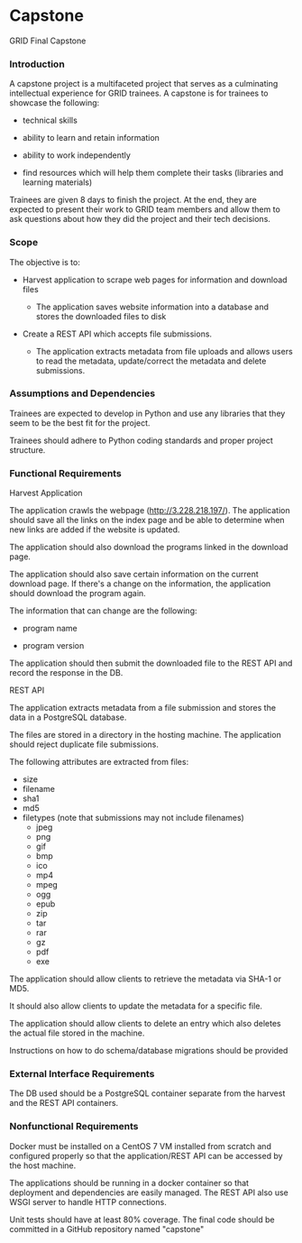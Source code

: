 # Capstone
GRID Final Capstone

### Introduction
A capstone project is a multifaceted project that serves as a culminating intellectual experience for GRID trainees.
A capstone is for trainees to showcase the following:

- technical skills

- ability to learn and retain information

- ability to work independently

- find resources which will help them complete their tasks (libraries and learning materials)

Trainees are given 8 days to finish the project. At the end, they are expected to present their work to GRID team members and allow them to ask questions about how they did the project and their tech decisions.


### Scope

The objective is to:

- Harvest application to scrape web pages for information and download files

     - The application saves website information into a database and stores the downloaded files to disk

- Create a REST API which accepts file submissions.

     - The application extracts metadata from file uploads and allows users to read the metadata, update/correct the metadata and delete submissions.


### Assumptions and Dependencies

Trainees are expected to develop in Python and use any libraries that they seem to be the best fit for the project.

Trainees should adhere to Python coding standards and proper project structure.


### Functional Requirements

Harvest Application

 

The application crawls the webpage (http://3.228.218.197/). The application should save all the links on the index page and be able to determine when new links are added if the website is updated.

 

The application should also download the programs linked in the download page.

 

The application should also save certain information on the current download page. If there's a change on the information, the application should download the program again.

 

The information that can change are the following:

- program name

- program version

 

The application should then submit the downloaded file to the REST API and record the response in the DB.

 

REST API

 

The application extracts metadata from a file submission and stores the data in a PostgreSQL database.

The files are stored in a directory in the hosting machine. The application should reject duplicate file submissions.


The following attributes are extracted from files:
- size
- filename
- sha1
- md5
- filetypes (note that submissions may not include filenames)        
   - jpeg
   - png
   - gif
   - bmp
   - ico
   - mp4
   - mpeg
   - ogg
   - epub
   - zip
   - tar
   - rar
   - gz
   - pdf
   - exe

The application should allow clients to retrieve the metadata via SHA-1 or MD5.

It should also allow clients to update the metadata for a specific file.

The application should allow clients to delete an entry which also deletes the actual file stored in the machine.

Instructions on how to do schema/database migrations should be provided


### External Interface Requirements

The DB used should be a PostgreSQL container separate from the harvest and the REST API containers.


### Nonfunctional Requirements

Docker must be installed on a CentOS 7 VM installed from scratch and configured properly so that the application/REST API can be accessed by the host machine.

The applications should be running in a docker container so that deployment and dependencies are easily managed. The REST API also use WSGI server to handle HTTP connections.

Unit tests should have at least 80% coverage.
The final code should be committed in a GitHub repository named "capstone"